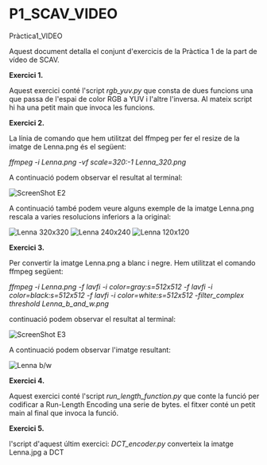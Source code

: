 # P1_SCAV_VIDEO
Pràctica1_VIDEO

Aquest document detalla el conjunt d'exercicis de la Pràctica 1 de la part de vídeo de SCAV.

**Exercici 1.**

Aquest exercici conté l'script *rgb_yuv.py* que consta de dues funcions una que passa de l'espai de color RGB a YUV i l'altre l'inversa. Al mateix script hi ha una petit main que invoca les funcions.

**Exercici 2.**

La línia de comando que hem utilitzat del ffmpeg per fer el resize de la imatge de Lenna.png és el següent:

*ffmpeg -i Lenna.png -vf scale=320:-1 Lenna_320.png*

A continuació podem observar el resultat al terminal:

![ScreenShot E2](https://github.com/paumonterop/P1_SCAV_VIDEO/tree/main/Imatges/E2_resize_Lenna.png?raw=true "ScreenShot E2")

A continuació també podem veure alguns exemple de la imatge Lenna.png rescala a varies resolucions inferiors a la original:

![Lenna 320x320](https://github.com/paumonterop/P1_SCAV_VIDEO/tree/main/Imatges/Lenna_320.png?raw=true)
![Lenna 240x240](https://github.com/paumonterop/P1_SCAV_VIDEO/tree/main/Imatges/Lenna_3240.png?raw=true)
![Lenna 120x120](https://github.com/paumonterop/P1_SCAV_VIDEO/tree/main/Imatges/Lenna_120.png?raw=true)

**Exercici 3.**

Per convertir la imatge Lenna.png a blanc i negre. Hem utilitzat el comando ffmpeg següent:

*ffmpeg -i Lenna.png -f lavfi -i color=gray:s=512x512 -f lavfi -i color=black:s=512x512 -f lavfi -i color=white:s=512x512 -filter_complex threshold Lenna_b_and_w.png*

 continuació podem observar el resultat al terminal:

![ScreenShot E3](https://github.com/paumonterop/P1_SCAV_VIDEO/tree/main/Imatges/E3_bw_Lenna.png?raw=true)

A continuació podem observar l'imatge resultant:

![Lenna b/w](https://github.com/paumonterop/P1_SCAV_VIDEO/tree/main/Imatges/Lenna_b_and_w.png?raw=true)

**Exercici 4.**

Aquest exercici conté l'script *run_length_function.py* que conte la funció per codificar a Run-Length Encoding una serie de bytes.
el fitxer conté un petit main al final que invoca la funció.

**Exercici 5.**

l'script d'aquest últim exercici: *DCT_encoder.py* converteix la imatge Lenna.jpg a DCT

